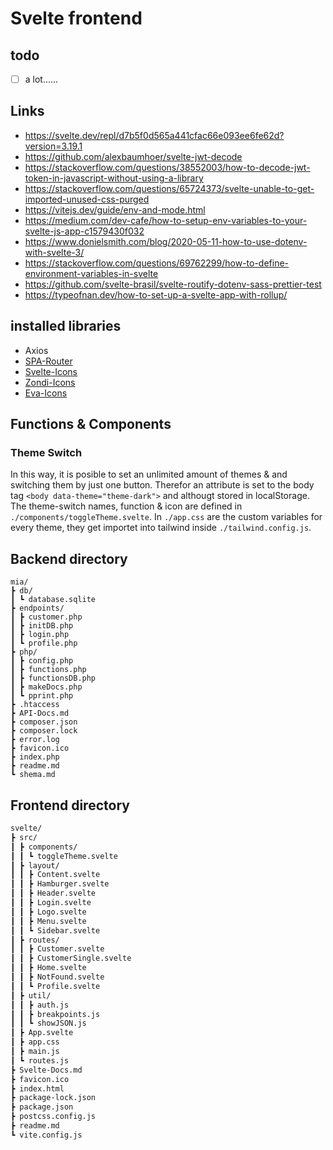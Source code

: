# Svelte frontend

## todo
- [ ] a lot......

## Links
- https://svelte.dev/repl/d7b5f0d565a441cfac66e093ee6fe62d?version=3.19.1
- https://github.com/alexbaumhoer/svelte-jwt-decode
- https://stackoverflow.com/questions/38552003/how-to-decode-jwt-token-in-javascript-without-using-a-library
- https://stackoverflow.com/questions/65724373/svelte-unable-to-get-imported-unused-css-purged
- https://vitejs.dev/guide/env-and-mode.html
- https://medium.com/dev-cafe/how-to-setup-env-variables-to-your-svelte-js-app-c1579430f032
- https://www.donielsmith.com/blog/2020-05-11-how-to-use-dotenv-with-svelte-3/
- https://stackoverflow.com/questions/69762299/how-to-define-environment-variables-in-svelte
- https://github.com/svelte-brasil/svelte-routify-dotenv-sass-prettier-test
- https://typeofnan.dev/how-to-set-up-a-svelte-app-with-rollup/


## installed libraries
- Axios
- [SPA-Router](https://github.com/ItalyPaleAle/svelte-spa-router) 
- [Svelte-Icons](https://github.com/cristovao-trevisan/svelte-icon)
- [Zondi-Icons](https://www.zondicons.com/)
- [Eva-Icons](https://github.com/akveo/eva-icons)


## Functions & Components

### Theme Switch
In this way, it is posible to set an unlimited amount of themes & and switching them by just one button.
Therefor an attribute is set to the body tag `<body data-theme="theme-dark">` and althougt stored in localStorage. 
The theme-switch names, function & icon are defined in `./components/toggleTheme.svelte`. 
In `./app.css` are the custom variables for every theme, they get importet into tailwind inside `./tailwind.config.js`.

## Backend directory

```
mia/
┣ db/
┃ ┗ database.sqlite
┣ endpoints/
┃ ┣ customer.php
┃ ┣ initDB.php
┃ ┣ login.php
┃ ┗ profile.php
┣ php/
┃ ┣ config.php
┃ ┣ functions.php
┃ ┣ functionsDB.php
┃ ┣ makeDocs.php
┃ ┗ pprint.php
┣ .htaccess
┣ API-Docs.md
┣ composer.json
┣ composer.lock
┣ error.log
┣ favicon.ico
┣ index.php
┣ readme.md
┗ shema.md
```

## Frontend directory
```bash
svelte/
┣ src/
┃ ┣ components/
┃ ┃ ┗ toggleTheme.svelte
┃ ┣ layout/
┃ ┃ ┣ Content.svelte
┃ ┃ ┣ Hamburger.svelte
┃ ┃ ┣ Header.svelte
┃ ┃ ┣ Login.svelte
┃ ┃ ┣ Logo.svelte
┃ ┃ ┣ Menu.svelte
┃ ┃ ┗ Sidebar.svelte
┃ ┣ routes/
┃ ┃ ┣ Customer.svelte
┃ ┃ ┣ CustomerSingle.svelte
┃ ┃ ┣ Home.svelte
┃ ┃ ┣ NotFound.svelte
┃ ┃ ┗ Profile.svelte
┃ ┣ util/
┃ ┃ ┣ auth.js
┃ ┃ ┣ breakpoints.js
┃ ┃ ┗ showJSON.js
┃ ┣ App.svelte
┃ ┣ app.css
┃ ┣ main.js
┃ ┗ routes.js
┣ Svelte-Docs.md
┣ favicon.ico
┣ index.html
┣ package-lock.json
┣ package.json
┣ postcss.config.js
┣ readme.md
┗ vite.config.js
 ```

